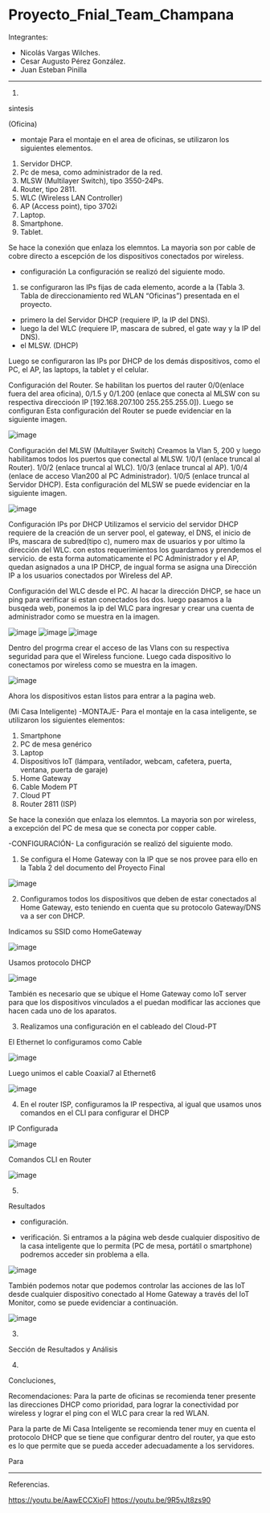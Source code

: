 # Proyecto_Fnial_Team_Champana

Integrantes:
- Nicolás Vargas Wilches. 
- Cesar Augusto Pérez González.
- Juan Esteban Pinilla

______________________________
1)
sintesis

(Oficina)
- montaje
Para el montaje en el area de oficinas, se utilizaron los siguientes elementos.
1) Servidor DHCP.
1) Pc de mesa, como administrador de la red.
1) MLSW (Multilayer Switch), tipo 3550-24Ps.
1) Router, tipo 2811.
1) WLC (Wireless LAN Controller)
1) AP (Access point), tipo 3702i
3) Laptop.
1) Smartphone.
1) Tablet.

Se hace la conexión que enlaza los elemntos. La mayoria son por cable de cobre directo a escepción de los dispositivos conectados por wireless.

- configuración
La configuración se realizó del siguiente modo. 

1. se configuraron las IPs fijas de cada elemento, acorde a la (Tabla 3. Tabla de direccionamiento red WLAN “Oficinas”) presentada en el proyecto.
- primero la del Servidor DHCP (requiere IP, la IP del DNS).
- luego la del WLC (requiere IP, mascara de subred, el gate way y la IP del DNS).
- el MLSW. (DHCP)

Luego se configuraron las IPs por DHCP de los demás dispositivos, como el PC, el AP, las laptops, la tablet y el celular.

Configuración del Router.
Se habilitan los puertos del rauter 0/0(enlace fuera del area oficina), 0/1.5 y 0/1.200 (enlace que conecta al MLSW con su respectiva direccioón IP [192.168.207.100  255.255.255.0]). Luego se configuran
Esta configuración del Router se puede evidenciar en la siguiente imagen.

![image](https://user-images.githubusercontent.com/110790300/199743508-baba5e1b-6efb-41e5-a0c3-03e6036ba56d.png)

Configuración del MLSW (Multilayer Switch)
Creamos la Vlan 5, 200 y luego habilitamos todos los puertos que conectal al MLSW. 
1/0/1 (enlace truncal al Router).
1/0/2 (enlace truncal al WLC).
1/0/3 (enlace truncal al AP).
1/0/4 (enlace de acceso Vlan200 al PC Administrador).
1/0/5 (enlace truncal al Servidor DHCP).
Esta configuración del MLSW se puede evidenciar en la siguiente imagen.

![image](https://user-images.githubusercontent.com/110790300/199749979-66592017-53a7-4e83-8859-3cee40734767.png)

Configuración IPs por DHCP
Utilizamos el servicio del servidor DHCP
requiere de la creación de un server pool, el gateway, el DNS, el inicio de IPs, mascara de subred(tipo c), numero max de usuarios y por ultimo la dirección del WLC.
con estos requerimientos los guardamos y prendemos el servicio. 
de esta forma automaticamente el PC Administrador y el AP, quedan asignados a una IP DHCP, de ingual forma se asigna una Dirección IP a los usuarios conectados por Wireless del AP.

Configuración del WLC desde el PC.
Al hacar la dirección DHCP, se hace un ping para verificar si estan conectados los dos.
luego pasamos a la busqeda web, ponemos la ip del WLC para ingresar y crear una cuenta de administrador como se muestra en la imagen.

![image](https://user-images.githubusercontent.com/110790300/199758325-ed2f7b15-8798-45fd-b68d-2b3b49d761bc.png)
![image](https://user-images.githubusercontent.com/110790300/199758517-81145435-5fd6-471b-a5ad-14b29fc97872.png)
![image](https://user-images.githubusercontent.com/110790300/199758664-7c1ce8fe-95b3-4c99-a7dd-350a375b6bdf.png)

Dentro del progrma crear el acceso de las Vlans con su respectiva seguridad para que el Wireless funcione.
Luego cada dispositivo lo conectamos por wireless como se muestra en la imagen.

![image](https://user-images.githubusercontent.com/110790300/199760328-7139e555-2980-4c69-a0f2-2d48ca682277.png)

Ahora los dispositivos estan listos para entrar a la pagina web.

(Mi Casa Inteligente)
-MONTAJE-
Para el montaje en la casa inteligente, se utilizaron los siguientes elementos:
1) Smartphone
1) PC de mesa genérico
1) Laptop
7) Dispositivos IoT (lámpara, ventilador, webcam, cafetera, puerta, ventana, puerta de garaje)
1) Home Gateway
1) Cable Modem PT
1) Cloud PT
1) Router 2811 (ISP)

Se hace la conexión que enlaza los elemntos. La mayoria son por wireless, a excepción del PC de mesa que se conecta por copper cable.

-CONFIGURACIÓN-
La configuración se realizó del siguiente modo. 

1. Se configura el Home Gateway con la IP que se nos provee para ello en la Tabla 2 del documento del Proyecto Final

![image](https://user-images.githubusercontent.com/98667419/199792538-ae20bdf7-728b-408b-92e5-3c124eee0e84.png)

2. Configuramos todos los dispositivos que deben de estar conectados al Home Gateway, esto teniendo en cuenta que su protocolo Gateway/DNS va a ser con DHCP.

Indicamos su SSID como HomeGateway

![image](https://user-images.githubusercontent.com/98667419/199793439-7bc9f798-6298-4aa7-a93d-2247ff475077.png)

Usamos protocolo DHCP

![image](https://user-images.githubusercontent.com/98667419/199793506-3ecff07a-8df0-4340-9674-d38e44e3642d.png)

También es necesario que se ubique el Home Gateway como IoT server para que los dispositivos vinculados a el puedan modificar las acciones que hacen cada uno de los aparatos.

3. Realizamos una configuración en el cableado del Cloud-PT

El Ethernet lo configuramos como Cable

![image](https://user-images.githubusercontent.com/98667419/199794881-4ea75cff-0942-4646-8fb0-74cdaedfb2c6.png)

Luego unimos el cable Coaxial7 al Ethernet6

![image](https://user-images.githubusercontent.com/98667419/199794942-0c99d432-096f-4d39-93b0-d661d98f2ef0.png)

4. En el router ISP, configuramos la IP respectiva, al igual que usamos unos comandos en el CLI para configurar el DHCP

IP Configurada

![image](https://user-images.githubusercontent.com/98667419/199795476-9be0c0cb-0d81-43cc-8450-8aa495b76a1e.png)

Comandos CLI en Router

![image](https://user-images.githubusercontent.com/98667419/199796485-16fec163-47a1-49f9-9ac6-94bf5bdb6868.png)

5)
Resultados
- configuración.
  
- verificación.
 Si entramos a la página web desde cualquier dispositivo de la casa inteligente que lo permita (PC de mesa, portátil o smartphone) podremos acceder sin problema a ella.
 
 ![image](https://user-images.githubusercontent.com/98667419/199802311-f92f66cf-6aad-4d64-9536-ed3ff4f17434.png)
 
 También podemos notar que podemos controlar las acciones de las IoT desde cualquier dispositivo conectado al Home Gateway a través del IoT Monitor, como se puede evidenciar a continuación.
 
 ![image](https://user-images.githubusercontent.com/98667419/199803841-4d17c87f-12e4-4242-a028-fcd63206cf63.png)

3)
Sección de Resultados y Análisis

4)
Concluciones, 

Recomendaciones:
Para la parte de oficinas se recomienda tener presente las direcciones DHCP como prioridad, para lograr la conectividad por wireless y lograr el ping con el WLC para crear la red WLAN.

Para la parte de Mi Casa Inteligente se recomienda tener muy en cuenta el protocolo DHCP que se tiene que configurar dentro del router, ya que esto es lo que permite que se pueda acceder adecuadamente a los servidores.

Para 
____________________________

Referencias.

https://youtu.be/AawECCXioFI
https://youtu.be/9R5vJt8zs90
